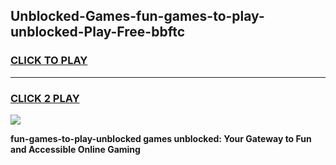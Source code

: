 
## Unblocked-Games-fun-games-to-play-unblocked-Play-Free-bbftc
<h3>
<a href="https://premium76.site?title=fun-games-to-play-unblocked&ref=21A">CLICK TO PLAY</a></h3>
<hr>

<h3>
<a href="https://premium76.site?title=fun-games-to-play-unblocked&ref=21A">CLICK 2 PLAY</a>
  
</h3>

<a href="https://premium76.site?title=fun-games-to-play-unblocked&ref=21A"><img src="https://clearcache.store/games.png"></a>


**fun-games-to-play-unblocked games unblocked: Your Gateway to Fun and Accessible Online Gaming**
